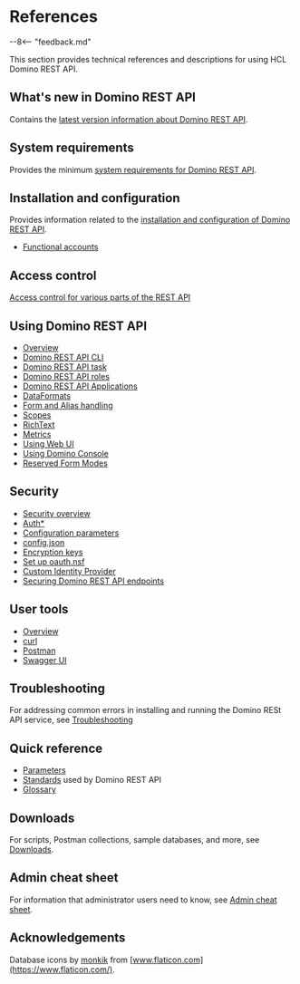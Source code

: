 # References

--8<-- "feedback.md"

This section provides technical references and descriptions for using HCL Domino REST API.

## What's new in Domino REST API

Contains the [latest version information about Domino REST API](whatisnew.md).

## System requirements

Provides the minimum [system requirements for Domino REST API](https://support.hcltechsw.com/csm?id=kb_article&sysparm_article=KB0101789).

## Installation and configuration

Provides information related to the [installation and configuration of Domino REST API](../tutorial/installconfig/index.md).

- [Functional accounts](functionalUsers.md)

## Access control

[Access control for various parts of the REST API](accesscontrol.md)

## Using Domino REST API

- [Overview](usingdominorestapi/index.md)
- [Domino REST API CLI](usingdominorestapi/keepcli.md)
- [Domino REST API task](usingdominorestapi/restapitask.md)
- [Domino REST API roles](usingdominorestapi/roles.md)
- [Domino REST API Applications](usingdominorestapi/keepapplications.md)
- [DataFormats](usingdominorestapi/dataformats.md)
- [Form and Alias handling](usingdominorestapi/formnames.md)
- [Scopes](usingdominorestapi/scopes.md)
- [RichText](usingdominorestapi/richtext.md)
- [Metrics](usingdominorestapi/metrics.md)
- [Using Web UI](usingdominorestapi/administrationui.md)
- [Using Domino Console](usingdominorestapi/console.md)
- [Reserved Form Modes](usingdominorestapi/modenames.md)

## Security

- [Security overview](security/index.md)
- [Auth\*](security/authentication.md)
- [Configuration parameters](security/configurationParameters.md)
- [config.json](quickreference/parameters.md)
- [Encryption keys](security/encryption.md)
- [Set up oauth.nsf](../howto/VoltMX/setupoauthnsf.md)
- [Custom Identity Provider](security/customIdp.md)
- [Securing Domino REST API endpoints](security/securingKEEPEndpoints.md)

## User tools

- [Overview](usertools/index.md)
- [curl](usertools/curl.md)
- [Postman](usertools/postman.md)
- [Swagger UI](usertools/swagger.md)

## Troubleshooting

For addressing common errors in installing and running the Domino RESt API service, see [Troubleshooting](troubleshooting.md)

## Quick reference

- [Parameters](quickreference/parameters.md)
- [Standards](quickreference/standards.md) used by Domino REST API
- [Glossary](quickreference/glossary.md)

## Downloads

For scripts, Postman collections, sample databases, and more, see [Downloads](downloads.md).

## Admin cheat sheet

For information that administrator users need to know, see [Admin cheat sheet](admincheatsheet.md).

## Acknowledgements

Database icons by [monkik](https://www.flaticon.com/authors/monkik) from [www.flaticon.com](https://www.flaticon.com/).
